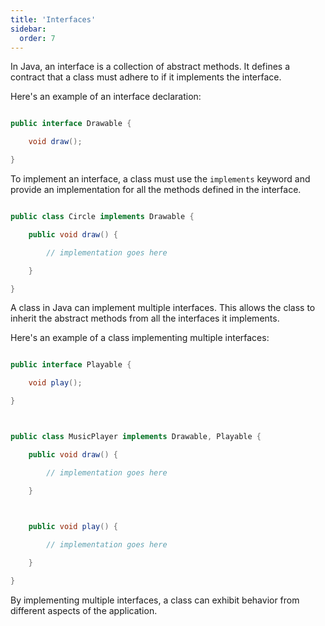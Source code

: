 ```yaml
---
title: 'Interfaces'
sidebar:
  order: 7
---
```


 

In Java, an interface is a collection of abstract methods. It defines a contract that a class must adhere to if it implements the interface. 



Here's an example of an interface declaration:



```java

public interface Drawable {

    void draw();

}

```



To implement an interface, a class must use the `implements` keyword and provide an implementation for all the methods defined in the interface. 



```java

public class Circle implements Drawable {

    public void draw() {

        // implementation goes here

    }

}

```





A class in Java can implement multiple interfaces. This allows the class to inherit the abstract methods from all the interfaces it implements. 



Here's an example of a class implementing multiple interfaces:



```java

public interface Playable {

    void play();

}



public class MusicPlayer implements Drawable, Playable {

    public void draw() {

        // implementation goes here

    }

    

    public void play() {

        // implementation goes here

    }

}

```



By implementing multiple interfaces, a class can exhibit behavior from different aspects of the application.
